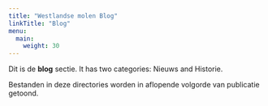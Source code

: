 ```yaml
---
title: "Westlandse molen Blog"
linkTitle: "Blog"
menu:
  main:
    weight: 30
---
```



Dit is de **blog** sectie. It has two categories: Nieuws and Historie.

Bestanden in deze directories worden in aflopende volgorde van publicatie getoond.

